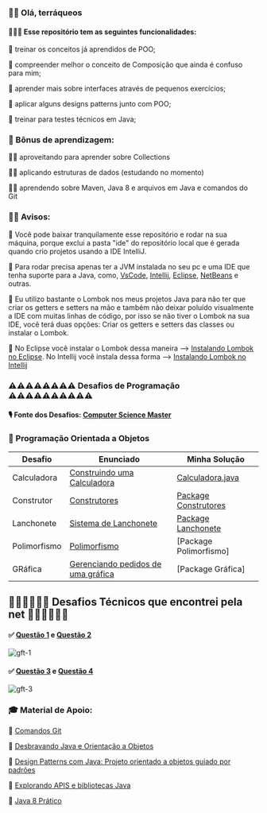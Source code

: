 ### 🖖🏻 Olá, terráqueos

#### 👩🏻‍💻 Esse repositório tem as seguintes funcionalidades:

🐫 treinar os conceitos já aprendidos de POO;

🐫 compreender melhor o conceito de Composição que ainda é confuso para mim;

🐫 aprender mais sobre interfaces através de pequenos exercícios;

🐫 aplicar alguns designs patterns junto com POO;

🐫 treinar para testes técnicos em Java;

### 🧠 Bônus de aprendizagem:

👩‍🎓 aproveitando para aprender sobre Collections

👩‍🎓 aplicando estruturas de dados (estudando no momento)

👩‍🎓 aprendendo sobre Maven, Java 8 e arquivos em Java e comandos do Git

### 🧗‍♀️ Avisos:

🥁 Você pode baixar tranquilamente esse repositório e rodar na sua máquina, porque exclui a pasta "ide" do repositório local que é gerada quando crio projetos usando a IDE 
IntelliJ.

🥁 Para rodar precisa apenas ter a JVM instalada no seu pc e uma IDE que tenha suporte para a Java, como, [VsCode](https://code.visualstudio.com/), [Intellij](https://www.jetbrains.com/pt-br/idea/),
[Eclipse](https://www.eclipse.org/downloads/), [NetBeans](https://netbeans.apache.org/download/index.html) e outras.

🥁 Eu utilizo bastante o Lombok nos meus projetos Java para não ter que criar os getters e setters na mão
e também não deixar poluído visualmente a IDE com muitas linhas de código, por isso se não
tiver o Lombok na sua IDE, você terá duas opções: Criar os getters e setters das classes ou instalar o Lombok.

🥁 No Eclipse você instalar o Lombok dessa maneira --> [Instalando Lombok no Eclipse](https://dicasdejava.com.br/como-configurar-o-lombok-no-eclipse/). No Intellij você instala dessa forma --> [Instalando Lombok no Intellij](https://dicasdejava.com.br/como-configurar-o-lombok-no-intellij-idea/)


### ⚠️⚠️⚠️⚠️⚠️⚠️⚠️⚠️ Desafios de Programação ⚠️⚠️⚠️⚠️⚠️⚠️⚠️⚠️⚠️⚠

#### 🎙️ Fonte dos Desafios: [Computer Science Master](https://www.computersciencemaster.com.br/exercicios/) 

### 🔑 Programação Orientada a Objetos

Desafio | Enunciado | Minha Solução
------- | --------- | ------------ |
Calculadora | [Construindo uma Calculadora](https://www.computersciencemaster.com.br/exercicio-calculadora/) | [Calculadora.java](https://github.com/srtapoe/exercitando-poo/tree/master/src/main/java/br/com/calculadora)   |
Construtor | [Construtores](https://www.computersciencemaster.com.br/exercicios-construtores-e-sobrecarga/)  | [Package Construtores](https://github.com/srtapoe/exercitando-poo/tree/master/src/main/java/br/com/construtores)  |
Lanchonete | [Sistema de Lanchonete](https://www.computersciencemaster.com.br/exercicio-sistema-de-lanchonete/) | [Package Lanchonete](https://github.com/srtapoe/exercitando-poo/tree/master/src/main/java/br/com/lanchonete)    |
Polimorfismo | [Polimorfismo](https://www.computersciencemaster.com.br/exercicios-polimorfismo/) | [Package Polimorfismo]   |
GRáfica | [Gerenciando pedidos de uma gráfica](https://www.computersciencemaster.com.br/exercicio-sistema-de-gerenciamento-de-pedidos-grafica/) | [Package Gráfica] |



## 🏁🏁🏁🏁🏁🏁 Desafios Técnicos que encontrei pela net 🏁🏁🏁🏁🏁🏁

#### ✅ [Questão 1](https://github.com/srtapoe/exercitando-poo/tree/master/src/main/java/br/com/desafiostecnicos/registrocolaboradores) e [Questão 2](https://github.com/srtapoe/exercitando-poo/tree/master/src/main/java/br/com/desafiostecnicos/menu)

![gft-1](https://user-images.githubusercontent.com/40921734/171189006-6d73ba91-3e6c-48a6-b945-1579192c8d7d.png)

#### ✅ [Questão 3](https://github.com/srtapoe/exercitando-poo/tree/master/src/main/java/br/com/desafiostecnicos/entrega) e [Questão 4](https://github.com/srtapoe/exercitando-poo/tree/master/src/main/java/br/com/desafiostecnicos/desconto)

![gft-3](https://user-images.githubusercontent.com/40921734/171189334-f973ba8c-c440-4026-a829-b80945c0d502.png)


### 🎓 Material de Apoio:

📔 [Comandos Git](https://comandosgit.github.io/)

📔 [Desbravando Java e Orientação a Objetos](https://www.amazon.com.br/Desbravando-Orienta%C3%A7%C3%A3o-Objetos-Iniciante-Linguagem/dp/8555190584)

📔 [Design Patterns com Java: Projeto orientado a objetos guiado por padrões](https://www.amazon.com.br/Design-Patterns-com-Java-orientado-ebook/dp/B00VAALPB2)

📔 [Explorando APIS e bibliotecas Java](https://www.amazon.com.br/Explorando-Bibliotecas-Java-Threads-JavaFx/dp/8555190495)

📔 [Java 8 Prático](https://www.amazon.com.br/Java-Pr%C3%A1tico-Lambdas-recursos-linguagem-ebook/dp/B00VAB1VP6)
